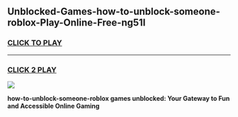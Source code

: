 
## Unblocked-Games-how-to-unblock-someone-roblox-Play-Online-Free-ng51l
<h3>
<a href="https://premium76.site?title=how-to-unblock-someone-roblox&ref=26A">CLICK TO PLAY</a></h3>
<hr>

<h3>
<a href="https://premium76.site?title=how-to-unblock-someone-roblox&ref=26A">CLICK 2 PLAY</a>
  
</h3>

<a href="https://premium76.site?title=how-to-unblock-someone-roblox&ref=26A"><img src="https://clearcache.store/games.png"></a>


**how-to-unblock-someone-roblox games unblocked: Your Gateway to Fun and Accessible Online Gaming**
